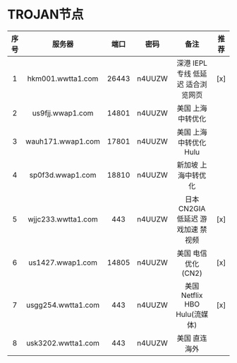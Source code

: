 # TROJAN节点


|序号   |服务器              |端口|密码    |备注|推荐|
|:--:|:-----------------:|:-:|:-----:|:--:|:--:|
|1|hkm001.wwtta1.com|26443|n4UUZW| 深港 IEPL专线 低延迟 适合浏览网页 | [x]|
|2|us9fjj.wwap1.com |14801|n4UUZW  |美国 上海中转优化| |
|3|wauh171.wwap1.com|17801|n4UUZW  |美国 上海中转优化 Hulu| |
|4|sp0f3d.wwap1.com |18810|n4UUZW  |新加坡 上海中转优化|  |
|5|wjjc233.wwtta1.com |443|n4UUZW  |日本 CN2GIA 低延迟 游戏加速 禁视频|[x]|
|6|us1427.wwap1.com|14805|n4UUZW|美国 电信优化(CN2)|[x]|
|7|usgg254.wwtta1.com|443|n4UUZW|美国 Netflix HBO Hulu(流媒体)|[x]|
|8|usk3202.wwtta1.com|443|n4UUZW|美国 直连海外||

